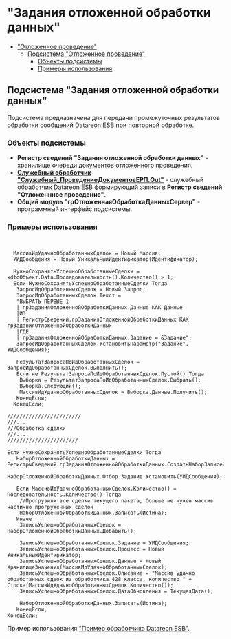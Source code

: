 # "Задания отложенной обработки данных"

- ["Отложенное проведение"](#отложенное-проведение)
  - [Подсистема "Отложенное проведение"](#подсистема-отложенное-проведение)
    - [Объекты подсистемы](#объекты-подсистемы)
    - [Примеры использования](#примеры-использования)

## Подсистема "Задания отложенной обработки данных"

Подсистема предназначена для передачи промежуточных результатов обработки сообщений Datareon ESB при повторной обработке.

### Объекты подсистемы

- **Регистр сведений "Задания отложенной обработки данных"** - хранилище очереди документов отложенного проведения.
- [**Служебный обработчик "Служебный_ПроведениеДокументовЕРП.Out"**](Служебный_ПроведениеДокументовЕРП.Out.bsl) - служебный обработчик Datareon ESB формирующий записи в **Регистр сведений "Отложеннное проведение"**.
- **Общий модуль "грОтложеннаяОбработкаДанныхСервер"** - программный интерфейс подсистемы.

### Примеры использования

```bsl
  

  МассивИдУдачноОбработанныхСделок = Новый Массив;
  УИДСообщения = Новый УникальныйИдентификатор(Идентификатор);
  
  НужноСохранятьУспешноОбработанныеСделки = xdtoОбъект.Data.Последовательность().Количество() > 1;
  Если НужноСохранятьУспешноОбработанныеСделки Тогда
   ЗапросИдОбработанныхСделок = Новый Запрос;
   ЗапросИдОбработанныхСделок.Текст = 
   "ВЫБРАТЬ ПЕРВЫЕ 1
   | грЗаданияОтложеннойОбработкиДанных.Данные КАК Данные
   |ИЗ
   | РегистрСведений.грЗаданияОтложеннойОбработкиДанных КАК грЗаданияОтложеннойОбработкиДанных
   |ГДЕ
   | грЗаданияОтложеннойОбработкиДанных.Задание = &Задание";
   ЗапросИдОбработанныхСделок.УстановитьПараметр("Задание", УИДСообщения);
   
   РезультатЗапросаПоИдОбработанныхСделок = ЗапросИдОбработанныхСделок.Выполнить();
   Если не РезультатЗапросаПоИдОбработанныхСделок.Пустой() Тогда
    Выборка = РезультатЗапросаПоИдОбработанныхСделок.Выбрать();
    Выборка.Следующий();
    МассивИдУдачноОбработанныхСделок = Выборка.Данные.Получить();
   КонецЕсли;
  КонецЕсли;

////////////////////////
///...
///Обработка сделки
///....
///////////////////////

Если НужноСохранятьУспешноОбработанныеСделки Тогда
   НаборОтложеннойОбработкиДанных = РегистрыСведений.грЗаданияОтложеннойОбработкиДанных.СоздатьНаборЗаписей();
   НаборОтложеннойОбработкиДанных.Отбор.Задание.Установить(УИДСообщения);
   
   Если МассивИдУдачноОбработанныхСделок.Количество() = Последовательность.Количество() Тогда
    //Прогрузили все сделки текущего пакета, больше не нужен массив частично прогруженных сделок
    НаборОтложеннойОбработкиДанных.Записать(Истина);
   Иначе
    ЗаписьУспешноОбработанныхСделок = НаборОтложеннойОбработкиДанных.Добавить();
    
    ЗаписьУспешноОбработанныхСделок.Задание = УИДСообщения;
    ЗаписьУспешноОбработанныхСделок.Процесс = Новый УникальныйИдентификатор;
    ЗаписьУспешноОбработанныхСделок.Данные = Новый ХранилищеЗначения(МассивИдУдачноОбработанныхСделок);
    ЗаписьУспешноОбработанныхСделок.Описание = "Массив удачно обработанных сдеок из обработчика 428 класса, количество " + Строка(МассивИдУдачноОбработанныхСделок.Количество());
    ЗаписьУспешноОбработанныхСделок.ДатаОбновления = ТекущаяДата();
    
    НаборОтложеннойОбработкиДанных.Записать(Истина);
   КонецЕсли;
КонецЕсли;

```

Пример использования ["Пример обработчика Datareon ESB"](ПримерВходящегоОбработчика.bsl).
